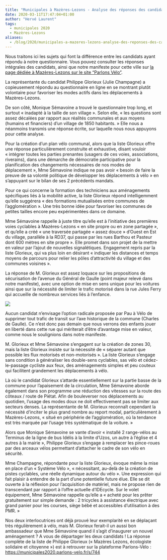 ```yaml
---
title: "Municipales à Mazères-Lezons - Analyse des réponses des candidats"
date: 2020-03-11T17:47:04+01:00
author: "Hervé Laurent"
tags:
  - municipales 2020
  - Mazères-Lezons
aliases:
  - /blog/2020/municipales-a-mazeres-lezons-analyse-des-reponses-des-candidats/
---
```


Nous traitons ici les sujets qui font la différence entre les candidats ayant répondu à notre questionnaire. Vous pouvez consulter les réponses intégrales des candidats, ainsi que notre manifeste pour cette ville sur [la page dédiée à Mazères-Lezons sur le site “Parlons Vélo”](https://municipales2020.parlons-velo.fr/e/25243).

La représentante du candidat Philippe Glorieux (Julie Champagne) a copieusement répondu au questionnaire en ligne en se montrant plutôt volontaire pour favoriser les modes actifs dans les déplacements à Mazères-Lezons.

De son côté, Monique Sémavoine a trouvé le questionnaire trop long, et surtout « inadapté à la taille de son village ». Selon elle, « les questions sont assez décalées par rapport aux réalités communales et aux moyens (humains et financiers) d’un village de 1850 habitants. » Elle nous a néanmoins transmis une réponse écrite, sur laquelle nous nous appuyons pour cette analyse.

Pour la création d’un plan vélo communal, alors que la liste Glorieux offre une réponse particulièrement construite et exhaustive, disant vouloir « intégrer toutes les parties prenantes (usagers de ces voies, associations, riverains), dans une démarche de démocratie participative pour la planification des changements nécessaires de nos modes de déplacement », Mme Sémavoine indique ne pas avoir « besoin de faire la preuve de sa volonté politique de développer les déplacements à vélo » en s’appuyant sur le bilan de ses 2 précédents mandats. 

Pour ce qui concerne la formation des techniciens aux aménagements spécifiques liés à la mobilité active, la liste Glorieux répond intelligemment qu’elle suggérera « des formations mutualisées entre communes de l’agglomération ». Une très bonne idée pour favoriser les communes de petites tailles encore peu expérimentées dans ce domaine.

Mme Sémavoine rappelle à juste titre qu’elle est à l’initiative des premières voies cyclables à Mazères-Lezons « en site propre ou en zone partagée », et qu’elle a créé « une traversée partagée « assez douce » d’Ouest en Est du village, parallèle à la RD37, qui passe par les rues Barthou et Pasteur dont 600 mètres en site propre ». Elle promet dans son projet de la mettre en valeur par l’ajout de nouvelles signalétiques. Engagement repris par la liste Glorieux, qui va plus loin en désirant « indiquer les distances et temps moyens de parcours pour relier les pôles d’attractivité du village et des communes voisines ».

La réponse de M. Glorieux est assez loquace sur les propositions de sécurisation de l’avenue du Général de Gaulle (point majeur relevé dans notre manifeste), avec une option de mise en sens unique pour les voitures ainsi que sur la nécessité de limiter le trafic motorisé dans la rue Jules Ferry qui accueille de nombreux services liés à l’enfance.

![](degaulle.jpg)

Aucun candidat n’envisage l’option radicale proposée par Pau à Vélo de supprimer tout trafic de transit sur l’axe historique de la commune (Charles de Gaulle). Ce n’est donc pas demain que nous verrons des enfants jouer en liberté dans cette rue qui mériterait d’être d’avantage mise en valeur, comme nous le soulignions dans notre manifeste.

M. Glorieux et Mme Sémavoine s’engagent sur la création de zones 30, mais la liste Glorieux insiste sur la nécessité de « séparer autant que possible les flux motorisés et non-motorisés ». La liste Glorieux s’engage sans condition à généraliser les double-sens cyclables, sas vélo et cédez-le-passage cycliste aux feux, des aménagements simples et peu couteux qui facilitent grandement les déplacements à vélo.

Là où le candidat Glorieux s’attarde essentiellement sur la partie basse de la commune pour l’apaisement de la circulation, Mme Sémavoine aborde également dans son programme une réduction des vitesses sur la route des côteaux / route de Piétat. Afin de bouleverser nos déplacements au quotidien, l’usage des modes doux ne doit effectivement pas se limiter aux secteurs denses. La représentante de M. Glorieux reconnaît cependant la nécessité d’inciter le plus grand nombre au report modal, particulièrement à Mazères-Lezons, « situé en périphérie de l’agglomération, où la tendance est très marquée par l’usage très systématique de la voiture. »

Alors que Monique Sémavoine se vante d’avoir « installé 2 range-vélos au Terminus de la ligne de bus Idélis à la limite d’Uzos, un autre à l’église et 4 autres à la mairie », Philippe Glorieux s’engage à remplacer les pince-roues par des arceaux vélos permettant d’attacher le cadre de son vélo en sécurité.

Mme Champagne, répondante pour la liste Glorieux, évoque même la mise en place d’un « Système Vélo », « nécessitant, au-delà de la création de pistes cyclables, une réelle dynamique autour du vélo ». Une expression qui fait plaisir à entendre de la part d’une potentielle future élue. Elle se dit ouverte à la réflexion pour l’acquisition de matériel, mais ne propose rien de transcendant par rapport à l’offre actuelle d’IDEcycle. Sur le volet équipement, Mme Sémavoine rappelle qu’elle a « acheté pour les prêter gratuitement sur simple demande : 2 tricycles à assistance électrique avec grand panier pour les courses, siège bébé et accessibles d’utilisation à des PMR. »

Nos deux interlocutrices ont déjà prouvé leur exemplarité en se déplaçant très régulièrement à vélo, mais M. Glorieux ferait-il un aussi bon ambassadeur que Mme Sémavoine quand il s’agit d’inaugurer un nouvel aménagement ? A vous de départager les deux candidats !
La réponse complète de la liste de Philippe Glorieux (« Mazères Lezons, écologiste solidaire et citoyenne ») est à retrouver sur la plateforme Parlons-Vélo : https://municipales2020.parlons-velo.fr/s/744
